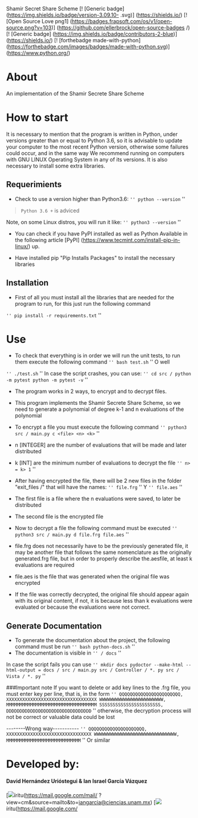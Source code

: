 Shamir Secret Share Scheme
[! [Generic badge] (https://img.shields.io/badge/version-3.09.10- <COLOR> .svg)] (https://shields.io/)
[! [Open Source Love png1] (https://badges.frapsoft.com/os/v1/open-source.png?v=103)] (https://github.com/ellerbrock/open-source-badges /)
[! [Generic badge] (https://img.shields.io/badge/contributors-2-blue)] (https://shields.io/)
[! [forthebadge made-with-python] (https://forthebadge.com/images/badges/made-with-python.svg)] (https://www.python.org/)

# About
An implementation of the Shamir Secrete Share Scheme

# How to start
It is necessary to mention that the program is written in Python, under versions greater than or equal to Python 3.6, so it is advisable to update your computer to the most recent Python version, otherwise some failures could occur, and in the same way We recommend running on computers with GNU LINUX Operating System in any of its versions.
It is also necessary to install some extra libraries.

## Requerimients
* Check to use a version higher than Python3.6:
`` ''
python --version
`` ''
> `Python 3.6 +` is adviced

  Note, on some Linux distros, you will run it like:
  `` ''
  python3 --version
  `` ''


* You can check if you have PyPI installed as well as Python
  Available in the following article
  [PyPI] (https://www.tecmint.com/install-pip-in-linux/) up.

* Have installed pip "Pip Installs Packages" to install the necessary libraries

## Installation

* First of all you must install all the libraries that are needed for the program to run, for this just run the following command


`` ''
pip install -r requirements.txt
`` ''

# Use
* To check that everything is in order we will run the unit tests, to run them execute the following command
`` ''
bash test.sh
`` ''
O well

`` ''
./test.sh
`` ''
In case the script crashes, you can use:
`` ''
cd src /
python -m pytest
python -m pytest -v
`` ''

* The program works in 2 ways, to encrypt and to decrypt files.
* This program implements the Shamir Secrete Share Scheme, so we need to generate a polynomial of degree k-1 and n evaluations of the polynomial

* To encrypt a file you must execute the following command
`` ''
python3 src / main.py c <file> <n> <k>
`` ''
* n [INTEGER] are the number of evaluations that will be made and later distributed
* k [INT] are the minimum number of evaluations to decrypt the file
`` ''
n> = k> 1
`` ''

* After having encrypted the file, there will be 2 new files in the folder "exit_files /" that will have the names:
`` ''
file.frg
`` ''
Y
`` ''
file.aes
`` ''
* The first file is a file where the n evaluations were saved, to later be distributed
* The second file is the encrypted file


* Now to decrypt a file the following command must be executed
`` ''
python3 src / main.py d file.frg file.aes
`` ''
* file.frg does not necessarily have to be the previously generated file, it may be another file that follows the same nomenclature as the originally generated.frg file, but in order to properly describe the.aes ​​file, at least k evaluations are required

* file.aes ​​is the file that was generated when the original file was encrypted

* If the file was correctly decrypted, the original file should appear again with its original content, if not, it is because less than k evaluations were evaluated or because the evaluations were not correct.

## Generate Documentation
* To generate the documentation about the project, the following command must be run
`` ''
bash python-docs.sh
`` ''
* The documentation is visible in
`` ''
/ docs
`` ''

In case the script fails you can use
`` ''
mkdir docs
pydoctor --make-html --html-output = docs / src / main.py src / Controller / *. py src / Vista / *. py
`` ''

###Important note
If you want to delete or add key lines to the .frg file, you must enter key per line, that is, in the form
`` ''
QQQQQQQQQQQQQQQQQQQQQQQ, XXXXXXXXXXXXXXXXXXXXXXXXXXXXXXXXXX
WWWWWWWWWWWWWWWWWWWWWWWW, MMMMMMMMMMMMMMMMMMMMMMMMMMMMMMMMMM
SSSSSSSSSSSSSSSSSSSSSSS, DDDDDDDDDDDDDDDDDDDDDDDDDDDDDDDD
`` ''
otherwise, the decryption process will not be correct or valuable data could be lost

--------Wrong way-----------
`` ''
QQQQQQQQQQQQQQQQQQQQQ, XXXXXXXXXXXXXXXXXXXXXXXXXXXXXXXX WWWWWWWWWWWWWWWWWWWWWWWWWWWWWWW, MMMMMMMMMMMMMMMMMMMMMMMMMMMM
`` ''
Or similar



# Developed by:
#### David Hernández Urióstegui & Ian Israel García Vázquez

[<img src = "https://img.shields.io/badge/gmail-D14836?&style=for-the-badge&logo=gmail&logoColor=white" />íritu(https://mail.google.com/mail/ ?view=cm&source=mailto&to=iangarcia@ciencias.unam.mx)
[<img src = "https://img.shields.io/badge/gmail-D14836?&style=for-the-badge&logo=gmail&logoColor=white" />íritu(https://mail.google.com/
